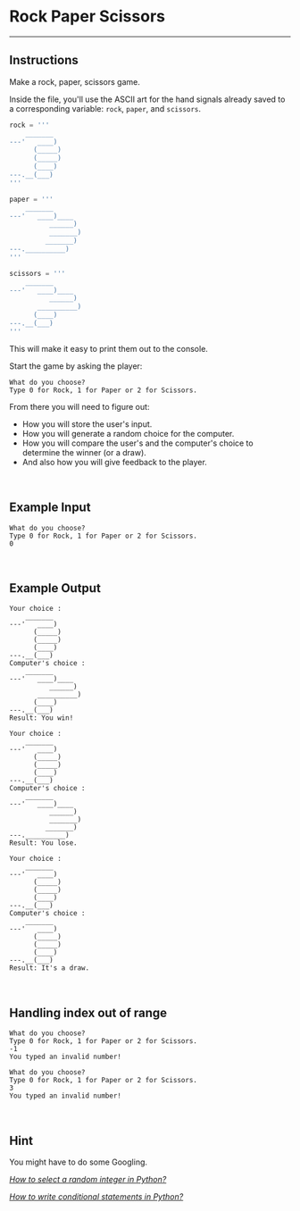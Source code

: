 # Rock Paper Scissors

<hr />

## Instructions
Make a rock, paper, scissors game.

Inside the file, you'll use the ASCII art for the hand signals already saved to a corresponding variable: ```rock```, ```paper```, and ```scissors```. 
```python
rock = '''
    _______
---'   ____)
      (_____)
      (_____)
      (____)
---.__(___)
'''

paper = '''
    _______
---'   ____)____
          ______)
          _______)
         _______)
---.__________)
'''

scissors = '''
    _______
---'   ____)____
          ______)
       __________)
      (____)
---.__(___)
'''
```

This will make it easy to print them out to the console.

Start the game by asking the player:

```
What do you choose? 
Type 0 for Rock, 1 for Paper or 2 for Scissors.
```

From there you will need to figure out:

- How you will store the user's input.
- How you will generate a random choice for the computer.
- How you will compare the user's and the computer's choice to determine the winner (or a draw).
- And also how you will give feedback to the player.

<br />

## Example Input
```
What do you choose? 
Type 0 for Rock, 1 for Paper or 2 for Scissors.
0
```

<br />

## Example Output
```
Your choice :
    _______
---'   ____)
      (_____)
      (_____)
      (____)
---.__(___)
Computer's choice :
    _______
---'   ____)____
          ______)
       __________)
      (____)
---.__(___)
Result: You win!
```
```
Your choice :
    _______
---'   ____)
      (_____)
      (_____)
      (____)
---.__(___)
Computer's choice :
    _______
---'   ____)____
          ______)
          _______)
         _______)
---.__________)
Result: You lose.
```
```
Your choice :
    _______
---'   ____)
      (_____)
      (_____)
      (____)
---.__(___)
Computer's choice :
    _______
---'   ____)
      (_____)
      (_____)
      (____)
---.__(___)
Result: It's a draw.
```

<br />

## Handling index out of range
```
What do you choose? 
Type 0 for Rock, 1 for Paper or 2 for Scissors.
-1
You typed an invalid number!
```
```
What do you choose? 
Type 0 for Rock, 1 for Paper or 2 for Scissors.
3
You typed an invalid number!
```

<br />

## Hint
You might have to do some Googling.

*[How to select a random integer in Python?](https://docs.python.org/3/library/random.html#random.randint)*

*[How to write conditional statements in Python?](https://www.w3schools.com/python/python_conditions.asp)*